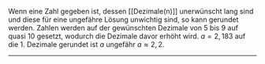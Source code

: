 Wenn eine Zahl gegeben ist, dessen [[Dezimale(n)]] unerwünscht lang sind und diese für eine ungefähre Lösung unwichtig sind, so kann gerundet werden.
Zahlen werden auf der gewünschten Dezimale von 5 bis 9 auf quasi 10 gesetzt, wodurch die Dezimale davor erhöht wird.
$a=2,183$ auf die 1. Dezimale gerundet ist $a$ ungefähr $a\approx2,2$.

---
